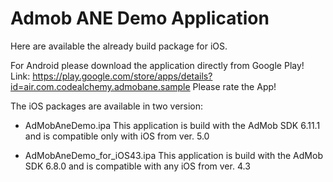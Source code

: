 Admob ANE Demo Application
=========

Here are available the already build package for iOS.

For Android please download the application directly from Google Play!
Link: https://play.google.com/store/apps/details?id=air.com.codealchemy.admobane.sample
Please rate the App!


The iOS packages are available in two version:
- AdMobAneDemo.ipa
This application is build with the AdMob SDK 6.11.1 and is compatible only with iOS from ver. 5.0

- AdMobAneDemo_for_iOS43.ipa
This application is build with the AdMob SDK 6.8.0 and is compatible with any iOS from ver. 4.3

